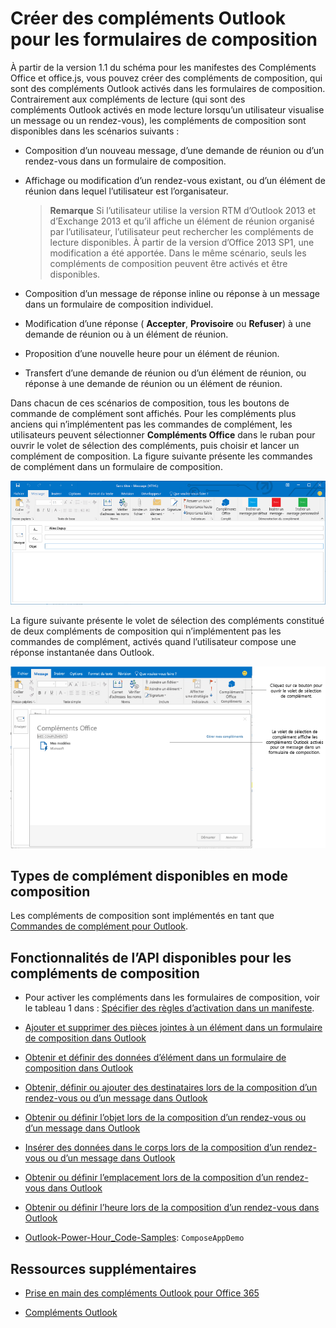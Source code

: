
# <a name="create-outlook-add-ins-for-compose-forms"></a>Créer des compléments Outlook pour les formulaires de composition

À partir de la version 1.1 du schéma pour les manifestes des Compléments Office et office.js, vous pouvez créer des compléments de composition, qui sont des compléments Outlook activés dans les formulaires de composition. Contrairement aux compléments de lecture (qui sont des compléments Outlook activés en mode lecture lorsqu’un utilisateur visualise un message ou un rendez-vous), les compléments de composition sont disponibles dans les scénarios suivants :


- Composition d’un nouveau message, d’une demande de réunion ou d’un rendez-vous dans un formulaire de composition.
    
- Affichage ou modification d’un rendez-vous existant, ou d’un élément de réunion dans lequel l’utilisateur est l’organisateur.
    
     >**Remarque**  Si l’utilisateur utilise la version RTM d’Outlook 2013 et d’Exchange 2013 et qu’il affiche un élément de réunion organisé par l’utilisateur, l’utilisateur peut rechercher les compléments de lecture disponibles. À partir de la version d’Office 2013 SP1, une modification a été apportée. Dans le même scénario, seuls les compléments de composition peuvent être activés et être disponibles.
- Composition d’un message de réponse inline ou réponse à un message dans un formulaire de composition individuel.
    
- Modification d’une réponse ( **Accepter**,  **Provisoire** ou **Refuser**) à une demande de réunion ou à un élément de réunion.
    
- Proposition d’une nouvelle heure pour un élément de réunion.
    
- Transfert d’une demande de réunion ou d’un élément de réunion, ou réponse à une demande de réunion ou un élément de réunion.
    
Dans chacun de ces scénarios de composition, tous les boutons de commande de complément sont affichés. Pour les compléments plus anciens qui n’implémentent pas les commandes de complément, les utilisateurs peuvent sélectionner **Compléments Office** dans le ruban pour ouvrir le volet de sélection des compléments, puis choisir et lancer un complément de composition. La figure suivante présente les commandes de complément dans un formulaire de composition.


![Affiche un formulaire de composition Outlook avec les commandes de complément.](../../images/583023e6-0534-4f17-9791-b91aa8bff07e.png)

La figure suivante présente le volet de sélection des compléments constitué de deux compléments de composition qui n’implémentent pas les commandes de complément, activés quand l’utilisateur compose une réponse instantanée dans Outlook.

![Application de messagerie de modèles activée pour l’élément composé](../../images/mod_off15_MailApps_TemplatesAppSelectionPane.png)


## <a name="types-of-add-ins-available-in-compose-mode"></a>Types de complément disponibles en mode composition


Les compléments de composition sont implémentés en tant que [Commandes de complément pour Outlook](../outlook/add-in-commands-for-outlook.md).


## <a name="api-features-available-to-compose-add-ins"></a>Fonctionnalités de l’API disponibles pour les compléments de composition



- Pour activer les compléments dans les formulaires de composition, voir le tableau 1 dans : [Spécifier des règles d’activation dans un manifeste](../outlook/manifests/activation-rules.md#specify-activation-rules-in-a-manifest).
    
- [Ajouter et supprimer des pièces jointes à un élément dans un formulaire de composition dans Outlook](../outlook/add-and-remove-attachments-to-an-item-in-a-compose-form.md)
    
- [Obtenir et définir des données d’élément dans un formulaire de composition dans Outlook](../outlook/get-and-set-item-data-in-a-compose-form.md)
    
- [Obtenir, définir ou ajouter des destinataires lors de la composition d’un rendez-vous ou d’un message dans Outlook](../outlook/get-set-or-add-recipients.md)
    
- [Obtenir ou définir l’objet lors de la composition d’un rendez-vous ou d’un message dans Outlook](../outlook/get-or-set-the-subject.md)
    
- [Insérer des données dans le corps lors de la composition d’un rendez-vous ou d’un message dans Outlook](../outlook/insert-data-in-the-body.md)
    
- [Obtenir ou définir l’emplacement lors de la composition d’un rendez-vous dans Outlook](../outlook/get-or-set-the-location-of-an-appointment.md)
    
- [Obtenir ou définir l’heure lors de la composition d’un rendez-vous dans Outlook](../outlook/get-or-set-the-time-of-an-appointment.md)
    
- [Outlook-Power-Hour_Code-Samples](https://github.com/OfficeDev/Outlook-Power-Hour-Code-Samples): `ComposeAppDemo`
    

## <a name="additional-resources"></a>Ressources supplémentaires



- [Prise en main des compléments Outlook pour Office 365](https://dev.outlook.com/MailAppsGettingStarted/GetStarted)
    
- [Compléments Outlook](../outlook/outlook-add-ins.md)
    
